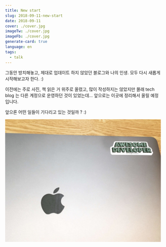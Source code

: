 ```yaml
---
title: New start
slug: 2018-09-11-new-start
date: 2018-09-11
cover: ./cover.jpg
imageTw: ./cover.jpg
imageFb: ./cover.jpg
generate-card: true
language: en
tags:
  - talk
---
```


그동안 방치해놓고, 제대로 업데이트 하지 않았던 블로그와 나의 인생. 모두 다시 새롭게 시작해보고자 한다. :)

이전에는 주로 사진, 책 읽은 거 위주로 올렸고, 많이 작성하지는 않았지만 몰래 tech blog 는 다른 계정으로 운영하던 것이 있었는데... 앞으로는 이곳에 정리해서 올릴 예정입니다.

앞으론 어떤 일들이 기다리고 있는 것일까 ? :)

![img](https://raw.githubusercontent.com/tkhwang/tkhwang-etc/master/img/2018/09/IMG_0398.png)
